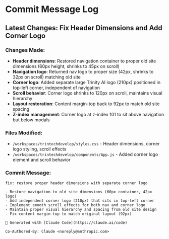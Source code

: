 # Commit Message Log

## Latest Changes: Fix Header Dimensions and Add Corner Logo

### Changes Made:
- **Header dimensions**: Restored navigation container to proper old site dimensions (60px height, shrinks to 45px on scroll)
- **Navigation logo**: Returned nav logo to proper size (42px, shrinks to 32px on scroll) matching old site
- **Corner logo**: Added separate large Trinity AI logo (210px) positioned in top-left corner, independent of navigation
- **Scroll behavior**: Corner logo shrinks to 120px on scroll, maintains visual hierarchy
- **Layout restoration**: Content margin-top back to 92px to match old site spacing
- **Z-index management**: Corner logo at z-index 101 to sit above navigation but below modals

### Files Modified:
- `/workspaces/trintechdevelop/styles.css` - Header dimensions, corner logo styling, scroll effects
- `/workspaces/trintechdevelop/components/App.js` - Added corner logo element and scroll behavior

### Commit Message:
```
fix: restore proper header dimensions with separate corner logo

- Restore navigation to old site dimensions (60px container, 42px logo)
- Add independent corner logo (210px) that sits in top-left corner
- Implement smooth scroll effects for both nav and corner logo
- Maintain proper visual hierarchy and spacing from old site design
- Fix content margin-top to match original layout (92px)

🤖 Generated with [Claude Code](https://claude.ai/code)

Co-Authored-By: Claude <noreply@anthropic.com>
```
